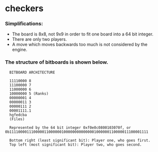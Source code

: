 # checkers

### Simplifications:

- The board is 8x8, not 9x9 in order to fit one board into a 64 bit integer.
- There are only two players.
- A move which moves backwards too much is not considered by the engine.

### The structure of bitboards is shown below.

```
  BITBOARD ARCHITECTURE

  11110000 8
  11100000 7
  11000000 6
  10000000 5 (Ranks)
  00000001 4
  00000011 3
  00000111 2
  00001111.1
  hgfedcba
  (Files)

  Represented by the 64 bit integer 0xf0e0c0800103070f, or 0b1111000011100000110000001000000000000001000000110000011100001111

  Bottom right (least significant bit): Player one, who goes first.
  Top left (most significant bit): Player two, who goes second.
```
